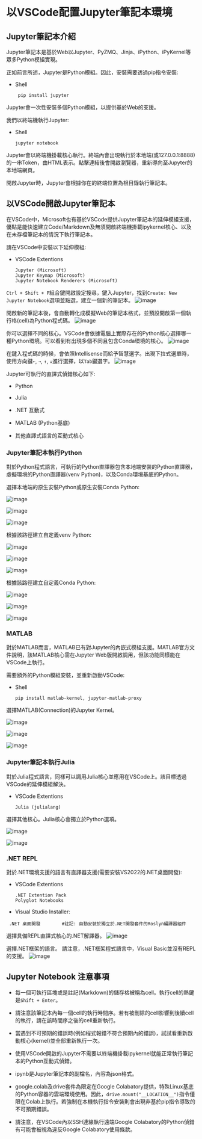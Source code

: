 # 以VSCode配置Jupyter筆記本環境

## Jupyter筆記本介紹

Jupyter筆記本是基於Web以Jupyter、PyZMQ、Jinja、iPython、iPyKernel等眾多Python模組實現。

正如前言所述，Jupyter是Python模組。因此，安裝需要透過pip指令安裝:
 - Shell
   ```
    pip install jupyter
   ```

Jupyter會一次性安裝多個Python模組，以提供基於Web的支援。

我們以終端機執行Jupyter:
 - Shell
   ```
   jupyter notebook
   ```

Jupyter會以終端機掛載核心執行。終端內會出現執行於本地端(或127.0.0.1:8888)的一串Token，由HTML表示。點擊連結後會開啟瀏覽器，重新導向至Jupyter的本地端網頁。

開啟Jupyter時，Jupyter會根據你在的終端位置為根目錄執行筆記本。

## 以VSCode開啟Jupyter筆記本

在VSCode中，Microsoft也有基於VSCode提供Jupyter筆記本的延伸模組支援，優點是能快速建立Code/Markdown及無須開啟終端機掛載ipykernel核心、以及在未存檔筆記本的情況下執行筆記本。

請在VSCode中安裝以下延伸模組:
 - VSCode Extentions
   ```
   Jupyter (Microsoft)
   Jupyter Keymap (Microsoft)
   Jupyter Notebook Renderers (Microsoft)
   ```

`Ctrl + Shift + P`組合鍵開啟設定搜尋，鍵入Jupyter，找到`Create: New Jupyter Notebook`選項並點選，建立一個新的筆記本。
![image](https://github.com/TaiXeflar/vscode_build_sample_repos/blob/main/Markdown%20Image/vscode_jupyter1.png)

開啟新的筆記本後，會自動轉化成模擬Web的筆記本格式，並預設開啟第一個執行格(cell)為Python程式碼。
![image](https://github.com/TaiXeflar/vscode_build_sample_repos/blob/main/Markdown%20Image/vscode_jupyter2.png)

你可以選擇不同的核心。VSCode會依據電腦上實際存在的Python核心選擇哪一種Python環境。可以看到有出現多個不同且包含Conda環境的核心。
![image](https://github.com/TaiXeflar/vscode_build_sample_repos/blob/main/Markdown%20Image/vscode_jupyter3.png)

在鍵入程式碼的時候，會依照Intellisense而給予智慧選字。出現下拉式選單時，使用方向鍵`←`, `→`, `↑`, `↓`進行選擇，以`Tab`鍵選字。
![image](https://github.com/TaiXeflar/vscode_build_sample_repos/blob/main/Markdown%20Image/vscode_jupyter4.png)
 
Jupyter可執行的直譯式偵錯核心如下:
 - Python
 - Julia
 - .NET 互動式
 - MATLAB (Python基底)

 - 其他直譯式語言的互動式核心

### Jupyter筆記本執行Python
對於Python程式語言，可執行的Python直譯器包含本地端安裝的Python直譯器，虛擬環境的Python直譯器(venv Python)，以及Conda環境基底的Python。

選擇本地端的原生安裝Python或原生安裝Conda Python:

![image](https://github.com/TaiXeflar/vscode_build_sample_repos/blob/main/Markdown%20Image/vscode_jupyter1.png)

![image](https://github.com/TaiXeflar/vscode_build_sample_repos/blob/main/Markdown%20Image/vscode_jupyter2.png)

![image](https://github.com/TaiXeflar/vscode_build_sample_repos/blob/main/Markdown%20Image/vscode_jupyter3.png)

根據該路徑建立自定義venv Python:

![image](https://github.com/TaiXeflar/vscode_build_sample_repos/blob/main/Markdown%20Image/vscode_jupyter4.png)

![image](https://github.com/TaiXeflar/vscode_build_sample_repos/blob/main/Markdown%20Image/vscode_jupyter5.png)

![image](https://github.com/TaiXeflar/vscode_build_sample_repos/blob/main/Markdown%20Image/vscode_jupyter6.png)

根據該路徑建立自定義Conda Python:

![image](https://github.com/TaiXeflar/vscode_build_sample_repos/blob/main/Markdown%20Image/vscode_jupyter4.png)

![image](https://github.com/TaiXeflar/vscode_build_sample_repos/blob/main/Markdown%20Image/vscode_jupyter7.png)

![image](https://github.com/TaiXeflar/vscode_build_sample_repos/blob/main/Markdown%20Image/vscode_jupyter8.png)

### MATLAB
對於MATLAB而言，MATLAB已有對Jupyter的內嵌式模組支援。MATLAB官方文件說明，該MATLAB核心需在Jupyter Web版開啟調用，但該功能同樣能在VSCode上執行。

需要額外的Python模組安裝，並重新啟動VSCode:
 - Shell
   ```
   pip install matlab-kernel, jupyter-matlab-proxy
   ```
選擇MATLAB(Connection)的Jupyter Kernel。

![image](https://github.com/TaiXeflar/vscode_build_sample_repos/blob/main/Markdown%20Image/vscode_jupyter9.png)

![image](https://github.com/TaiXeflar/vscode_build_sample_repos/blob/main/Markdown%20Image/vscode_jupyter10.png)

![image](https://github.com/TaiXeflar/vscode_build_sample_repos/blob/main/Markdown%20Image/vscode_jupyter11.png)

### Jupyter筆記本執行Julia
對於Julia程式語言，同樣可以調用Julia核心並應用在VSCode上。該目標透過VSCode的延伸模組解決。
 - VSCode Extentions
   ```
   Julia (julialang)
   ```
選擇其他核心。Julia核心會獨立於Python選項。

![image](https://github.com/TaiXeflar/vscode_build_sample_repos/blob/main/Markdown%20Image/vscode_jupyter12.png)

![image](https://github.com/TaiXeflar/vscode_build_sample_repos/blob/main/Markdown%20Image/vscode_jupyter13.png)

### .NET REPL
對於.NET環境支援的語言有直譯器支援(需要安裝VS2022的.NET桌面開發):
 - VSCode Extentions
   ```
   .NET Extention Pack
   Polyglot Notebooks
   ```

 - Visual Studio Installer:
  ```
   .NET 桌面開發        #註記: 自動安裝於獨立於.NET開發套件的Roslyn編譯器組件 
  ```
選擇具備REPL直譯式核心的.NET解譯器。
![image](https://github.com/TaiXeflar/vscode_build_sample_repos/blob/main/Markdown%20Image/vscode_jupyter14.png)

選擇.NET框架的語言。 請注意，.NET框架程式語言中，Visual Basic並沒有REPL的支援。
![image](https://github.com/TaiXeflar/vscode_build_sample_repos/blob/main/Markdown%20Image/vscode_jupyter15.png)


## Jupyter Notebook 注意事項
 - 每一個可執行區塊或是註記(Markdown)的儲存格被稱為cell。執行cell的熱鍵是`Shift + Enter`。
 - 請注意該筆記本內每一個cell的執行時間序。若有被刪除的cell影響到後續cell的執行，請在該時間序之後的cell重新執行。
 - 當遇到不可預期的錯誤時(例如程式報錯不符合預期內的錯誤)，試試看重新啟動核心(kernel)並全部重新執行一次。
 - 使用VSCode開啟的Jupyter不需要以終端機掛載ipykernel就能正常執行筆記本的Python互動式偵錯。
 - ipynb是Jupyter筆記本的副檔名，內容為json格式。

 - google.colab及drive套件為限定在Google Colabatory提供，特殊Linux基底的Python容器的雲端環境使用。因此，`drive.mount("__LOCATION__")`指令僅限在Colab上執行。若強制在本機執行指令安裝則會出現非基於pip指令導致的不可預期錯誤。
 - 請注意，在VSCode內以SSH連線執行遠端Google Colabatory的Python偵錯有可能會被視為違反Google Colabatory使用條款。